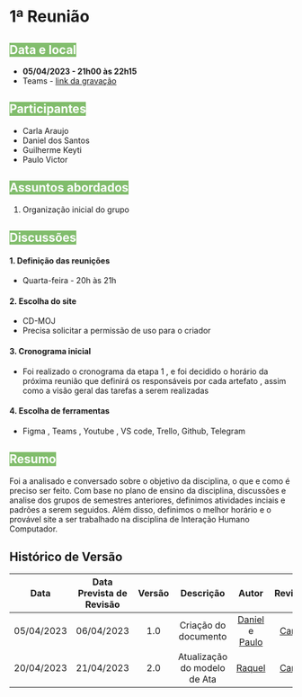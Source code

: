 # 1ª Reunião

## <text style="background-color: #81BD6C; color:white" >Data e local</text> 
- **05/04/2023 - 21h00 às 22h15**
- Teams - [link da gravação](https://youtu.be/ZfnAgMMCcGk)


## <text style="background-color: #81BD6C; color:white">Participantes</text> 
- Carla Araujo
- Daniel dos Santos
- Guilherme Keyti
- Paulo Victor 

## <text style="background-color: #81BD6C; color:white">Assuntos abordados</text> 
1. Organização inicial do grupo

## <text style="background-color: #81BD6C; color:white">Discussões</text> 

#### 1. Definição das reunições
- Quarta-feira - 20h às 21h
  
#### 2. Escolha do site
- CD-MOJ 
- Precisa solicitar a permissão de uso para o criador

#### 3. Cronograma inicial
- Foi realizado o cronograma da etapa 1 , e foi decidido o horário da próxima reunião que definirá os responsáveis por cada artefato , assim como a visão geral das tarefas a serem realizadas
  
#### 4. Escolha de ferramentas
- Figma , Teams , Youtube , VS code, Trello, Github, Telegram

## <text style="background-color: #81BD6C; color:white">Resumo</text> 
Foi a analisado e conversado sobre o objetivo da disciplina, o que e como é preciso ser feito. Com base no plano de ensino da disciplina, discussões e analise dos grupos de semestres anteriores, definimos atividades inciais e padrões a serem seguidos. Além disso, definimos o melhor horário e o provável site a ser trabalhado na disciplina de Interação Humano Computador.

## Histórico de Versão
|    Data    | Data Prevista de Revisão | Versão |      Descrição       |                                                                Autor                                                                 |               Revisor               |
| :--------: | :----------------------: | :----: | :------------------: | :----------------------------------------------------------------------------------------------------------------------------------: | :---------------------------------: |
| 05/04/2023 |        06/04/2023        |  1.0   | Criação do documento | [Daniel](https://github.com/daniel-de-sousa) e [Paulo](https://github.com/PauloVictorFS)  | [Carla](https://github.com/ccarlaa) |
| 20/04/2023 |        21/04/2023        |  2.0   | Atualização do modelo de Ata | [Raquel](https://github.com/raqueleucaria)  | [Carla](https://github.com/ccarlaa) |


